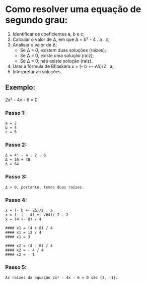 # Como resolver uma equação de segundo grau:

1. Identificar os coeficientes a, b e c;
2. Calcular o valor de Δ, em que Δ = b² - 4 . a . c;
3. Analisar o valor de Δ;
	- Se Δ > 0, existem duas soluções (raízes);
	- Se Δ = 0, existe uma solução (raiz);
	- Se Δ < 0, não existe solução (raiz).
4. Usar a fórmula de Bhaskara x = (- b +- √Δ)/2 . a;
5. Interpretar as soluções.

## Exemplo:

2x² - 4x - 6 = 0

### Passo 1:
	a = 2
	b = 4
	c = 6

### Passo 2:
	Δ = 4² - 4 . 2 . 6
	Δ = 16 + 48
	Δ = 64

### Passo 3:
	Δ > 0, portanto, temos duas raízes.

### Passo 4:
	x = (- b +- √Δ)/2 . a
	x = (- ( - 4) +- √64)/ 2 . 2
	x = (4 +- 8) / 4
	
	#### x1 = (4 + 8) / 4
	#### x1 = 12 / 4
	#### x1 = 3

	#### x2 = (4 - 8) / 4
	#### x2 = - 4 / 4
	#### x2 = - 1

### Passo 5:
	As raízes da equação 2x² - 4x - 6 = 0 são {3, -1}.
